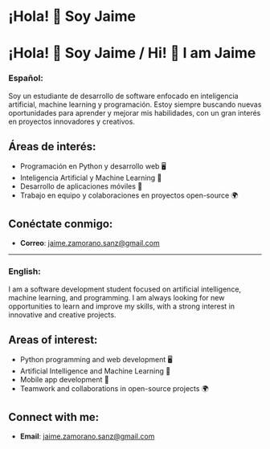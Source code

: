 # ¡Hola! 👋 Soy Jaime

# ¡Hola! 👋 Soy Jaime / Hi! 👋 I am Jaime

### Español:
Soy un estudiante de desarrollo de software enfocado en inteligencia artificial, machine learning y programación. Estoy siempre buscando nuevas oportunidades para aprender y mejorar mis habilidades, con un gran interés en proyectos innovadores y creativos.

## Áreas de interés:
- Programación en Python y desarrollo web 🖥️
- Inteligencia Artificial y Machine Learning 🤖
- Desarrollo de aplicaciones móviles 📱
- Trabajo en equipo y colaboraciones en proyectos open-source 🌍



## Conéctate conmigo:
- **Correo**: jaime.zamorano.sanz@gmail.com

---

### English:
I am a software development student focused on artificial intelligence, machine learning, and programming. I am always looking for new opportunities to learn and improve my skills, with a strong interest in innovative and creative projects.

## Areas of interest:
- Python programming and web development 🖥️
- Artificial Intelligence and Machine Learning 🤖
- Mobile app development 📱
- Teamwork and collaborations in open-source projects 🌍



## Connect with me:
- **Email**: jaime.zamorano.sanz@gmail.com

